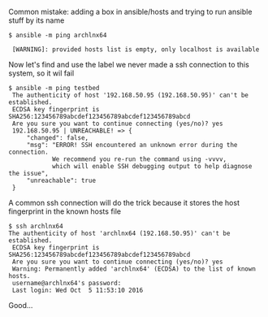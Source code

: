 Common mistake: adding a box in ansible/hosts 
and trying to run ansible stuff by its name

```
$ ansible -m ping archlnx64

 [WARNING]: provided hosts list is empty, only localhost is available
```

Now let's find and use the label 
we never made a ssh connection to this system, so it wil fail

```
$ ansible -m ping testbed
 The authenticity of host '192.168.50.95 (192.168.50.95)' can't be established.
 ECDSA key fingerprint is SHA256:123456789abcdef123456789abcdef123456789abcd
 Are you sure you want to continue connecting (yes/no)? yes
 192.168.50.95 | UNREACHABLE! => {
     "changed": false, 
     "msg": "ERROR! SSH encountered an unknown error during the connection. 
            We recommend you re-run the command using -vvvv, 
            which will enable SSH debugging output to help diagnose the issue", 
     "unreachable": true
 }
 ```

A common ssh connection will do the trick
because it stores the host fingerprint in the known hosts file

```
$ ssh archlnx64
The authenticity of host 'archlnx64 (192.168.50.95)' can't be established.
 ECDSA key fingerprint is SHA256:123456789abcdef123456789abcdef123456789abcd
 Are you sure you want to continue connecting (yes/no)? yes
 Warning: Permanently added 'archlnx64' (ECDSA) to the list of known hosts.
 username@archlnx64's password: 
 Last login: Wed Oct  5 11:53:10 2016
```

Good...
